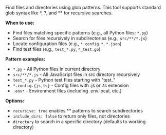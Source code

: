 Find files and directories using glob patterns. This tool supports standard glob syntax like *, ?, and ** for recursive searches.

**When to use:**
- Find files matching specific patterns (e.g., all Python files: `*.py`)
- Search for files recursively in subdirectories (e.g., `src/**/*.js`)
- Locate configuration files (e.g., `*.config.*`, `*.json`)
- Find test files (e.g., `test_*.py`, `*_test.go`)

**Pattern examples:**
- `*.py` - All Python files in current directory
- `src/**/*.js` - All JavaScript files in src directory recursively
- `test_*.py` - Python test files starting with "test_"
- `*.config.{js,ts}` - Config files with .js or .ts extension
- `.env*` - Environment files (including .env.local, etc.)

**Options:**
- `recursive: true` enables ** patterns to search subdirectories
- `include_dirs: false` to return only files, not directories
- `directory` to search in a specific directory (defaults to working directory)

